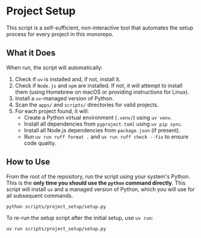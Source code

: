 # Project Setup

This script is a self-sufficient, non-interactive tool that automates the setup process for every project in this monorepo.

## What it Does

When run, the script will automatically:

1. Check if `uv` is installed and, if not, install it.
2. Check if `Node.js` and `npm` are installed. If not, it will attempt to install them (using Homebrew on macOS or providing instructions for Linux).
3. Install a `uv`-managed version of Python.
4. Scan the `apps/` and `scripts/` directories for valid projects.
5. For each project found, it will:
   - Create a Python virtual environment (`.venv/`) using `uv venv`.
   - Install all dependencies from `pyproject.toml` using `uv pip sync`.
   - Install all Node.js dependencies from `package.json` (if present).
   - Run `uv run ruff format .` and `uv run ruff check --fix` to ensure code quality.

## How to Use

From the root of the repository, run the script using your system's Python. This is the **only time you should use the `python` command directly**. This script will install `uv` and a managed version of Python, which you will use for all subsequent commands.

```bash
python scripts/project_setup/setup.py
```

To re-run the setup script after the initial setup, use `uv run`:

```bash
uv run scripts/project_setup/setup.py
```
